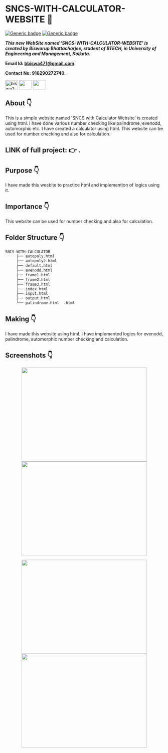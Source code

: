 # SNCS-WITH-CALCULATOR-WEBSITE :star_struck:

[![Generic badge](https://img.shields.io/badge/advance-html5-red)](https://shields.io/) [![Generic badge](https://img.shields.io/badge/javascript-advance-brightgreen)](https://shields.io/)

***This new WebSite named 'SNCS-WITH-CALCULATOR-WEBSITE' is created by Biswarup Bhattacharjee, student of BTECH, in University of Engineering and Management, Kolkata.***

**Email Id: bbiswa471@gmail.com.** 

**Contact No: 916290272740.** 

<p align="left">
<a href="https://www.facebook.com/profile.php?id=100070395300810" target="blank"><img align="center" src="https://cdn.jsdelivr.net/npm/simple-icons@3.0.1/icons/facebook.svg" alt="biswa2210" height="30" width="40" /></a>
<a href="https://instagram.com/biswarup2210" target="blank"><img align="center" src="https://cdn.jsdelivr.net/npm/simple-icons@3.0.1/icons/instagram.svg" alt="" height="30" width="40" /></a>
<a href="https://github.com/biswa2210/biswa2210" target="blank"><img align="center" src="https://cdn.jsdelivr.net/npm/simple-icons@3.0.1/icons/github.svg" alt="" height="30" width="40" /></a>
</p>

## About :point_down: 

This is a simple website named 'SNCS with Calculator Website' is created using html. I have done various number checking like palindrome, evenodd, automorphic etc. I have created a calculator using html. This website can be used for number checking and also for calculation.

## LINK of full project: :point_right: . 

## Purpose :point_down:

<div align="justified">

I have made this wesbite to practice html and implemention of logics using it. 

</div>

## Importance :point_down:

<div align="justified">
 
This website can be used for number checking and also for calculation.

</div>

## Folder Structure :point_down:

```bash
SNCS-WITH-CALCULATOR
     ├── autopoly.html
     ├── autopoly2.html
     ├── default.html
     ├── evenodd.html
     ├── frame1.html
     ├── frame2.html
     ├── frame3.html
     ├── index.html
     ├── input.html
     ├── output.html
     └── palindrome.html  .html
 ```               
## Making :point_down:

I have made this website using html. I have implemented logics for evenodd, palindrome, automorphic number checking and calculation.

## Screenshots :point_down: 

<div align="center">
     
<a href="n1.PNG"><img src="n1.PNG" width="400" height= "300"></a> <a href="n2.PNG"><img src="ori2.PNG" width="400" height= "300"></a>

<a href="n3.PNG"><img src="n3.PNG" width="400" height= "300"></a> <a href="n4.PNG"><img src="ori4.PNG" width="400" height= "300"></a>

</div>



